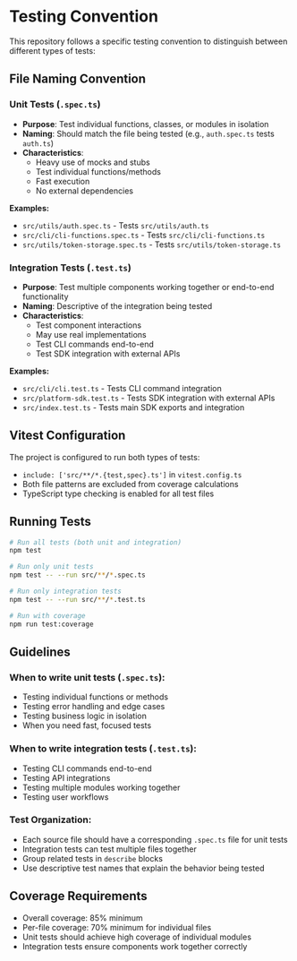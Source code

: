 # Testing Convention

This repository follows a specific testing convention to distinguish between different types of tests:

## File Naming Convention

### Unit Tests (`.spec.ts`)

- **Purpose**: Test individual functions, classes, or modules in isolation
- **Naming**: Should match the file being tested (e.g., `auth.spec.ts` tests `auth.ts`)
- **Characteristics**:
  - Heavy use of mocks and stubs
  - Test individual functions/methods
  - Fast execution
  - No external dependencies

**Examples:**

- `src/utils/auth.spec.ts` - Tests `src/utils/auth.ts`
- `src/cli/cli-functions.spec.ts` - Tests `src/cli/cli-functions.ts`
- `src/utils/token-storage.spec.ts` - Tests `src/utils/token-storage.ts`

### Integration Tests (`.test.ts`)

- **Purpose**: Test multiple components working together or end-to-end functionality
- **Naming**: Descriptive of the integration being tested
- **Characteristics**:
  - Test component interactions
  - May use real implementations
  - Test CLI commands end-to-end
  - Test SDK integration with external APIs

**Examples:**

- `src/cli/cli.test.ts` - Tests CLI command integration
- `src/platform-sdk.test.ts` - Tests SDK integration with external APIs
- `src/index.test.ts` - Tests main SDK exports and integration

## Vitest Configuration

The project is configured to run both types of tests:

- `include: ['src/**/*.{test,spec}.ts']` in `vitest.config.ts`
- Both file patterns are excluded from coverage calculations
- TypeScript type checking is enabled for all test files

## Running Tests

```bash
# Run all tests (both unit and integration)
npm test

# Run only unit tests
npm test -- --run src/**/*.spec.ts

# Run only integration tests
npm test -- --run src/**/*.test.ts

# Run with coverage
npm run test:coverage
```

## Guidelines

### When to write unit tests (`.spec.ts`):

- Testing individual functions or methods
- Testing error handling and edge cases
- Testing business logic in isolation
- When you need fast, focused tests

### When to write integration tests (`.test.ts`):

- Testing CLI commands end-to-end
- Testing API integrations
- Testing multiple modules working together
- Testing user workflows

### Test Organization:

- Each source file should have a corresponding `.spec.ts` file for unit tests
- Integration tests can test multiple files together
- Group related tests in `describe` blocks
- Use descriptive test names that explain the behavior being tested

## Coverage Requirements

- Overall coverage: 85% minimum
- Per-file coverage: 70% minimum for individual files
- Unit tests should achieve high coverage of individual modules
- Integration tests ensure components work together correctly
